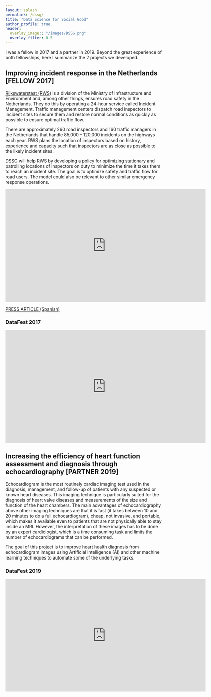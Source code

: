 ```yaml
---
layout: splash
permalink: /dssg/
title: "Data Science for Social Good"
author_profile: true
header:
  overlay_image:: "/images/DSSG.png"
  overlay_filter: 0.5
---
```

I was a fellow in 2017 and a partner in 2019. Beyond the great experience of both fellowships, here I summarize the 2 projects we developed.

## Improving incident response in the Netherlands [FELLOW 2017]

[Rijkswaterstaat (RWS)](https://www.rijkswaterstaat.nl/english/index.aspx) is a division of the Ministry of Infrastructure and Environment and, among other things, ensures road safety in the Netherlands. They do this by operating a 24-hour service called Incident Management. Traffic management centers dispatch road inspectors to incident sites to secure them and restore normal conditions as quickly as possible to ensure optimal traffic flow.

There are approximately 260 road inspectors and 160 traffic managers in the Netherlands that handle 85,000 – 120,000 incidents on the highways each year. RWS plans the location of inspectors based on history, experience and capacity such that inspectors are as close as possible to the likely incident sites.

DSSG will help RWS by developing a policy for optimizing stationary and patrolling locations of inspectors on duty to minimize the time it takes them to reach an incident site. The goal is to optimize safety and traffic flow for road users. The model could also be relevant to other similar emergency response operations.

<iframe width="640" height="360" src="https://www.youtube-nocookie.com/embed/lqpAfUKid6Q?controls=0&amp;showinfo=0" frameborder="0" allowfullscreen></iframe>

[PRESS ARTICLE (Spanish)](https://elpais.com/elpais/2017/08/23/planeta_futuro/1503496406_395592.html)

### DataFest 2017

<iframe width="640" height="360" src="https://www.youtube-nocookie.com/embed/jfY6wCayI6s?controls=0&amp;showinfo=0" frameborder="0" allowfullscreen></iframe>

## Increasing the efficiency of heart function assessment and diagnosis through echocardiography [PARTNER 2019]

Echocardiogram is the most routinely cardiac imaging test used in the diagnosis, management, and follow-up of patients with any suspected or known heart diseases. This imaging technique is particularly suited for the diagnosis of heart valve diseases and measurements of the size and function of the heart chambers. The main advantages of echocardiography above other imaging techniques are that it is fast (it takes between 10 and 20 minutes to do a full echocardiogram), cheap, not invasive, and portable, which makes it available even to patients that are not physically able to stay inside an MRI. However, the interpretation of these images has to be done by an expert cardiologist, which is a time consuming task and limits the number of echocardiograms that can be performed.

The goal of this project is to improve heart health diagnosis from echocardiogram images using Artificial Intelligence (AI) and other machine learning techniques to automate some of the underlying tasks.

### DataFest 2019

<iframe width="640" height="360" src="https://www.youtube-nocookie.com/embed/pMzx_XkvIKU?controls=0&amp;showinfo=0" frameborder="0" allowfullscreen></iframe>
